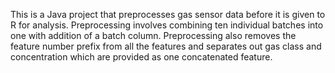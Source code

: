 This is a Java project that preprocesses gas sensor data before it is given to R for analysis. Preprocessing involves combining ten individual batches into one with addition of a batch column. Preprocessing also removes the feature number prefix from all the features and separates out gas class and concentration which are provided as one concatenated feature.
